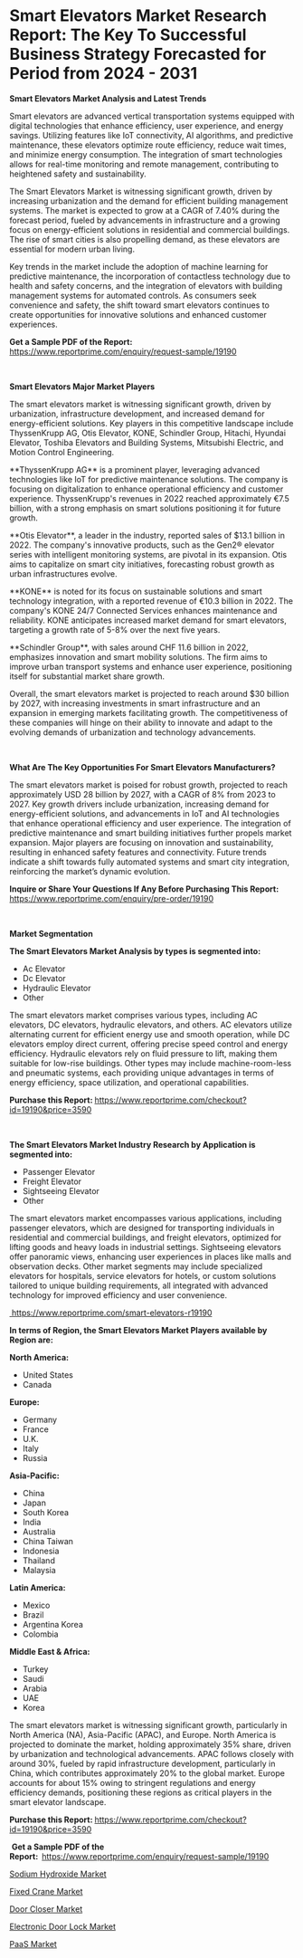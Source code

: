 <p><h1>Smart Elevators Market Research Report: The Key To Successful Business Strategy Forecasted for Period from 2024 - 2031</h1></p><p><strong>Smart Elevators Market Analysis and Latest Trends</strong></p>
<p><p>Smart elevators are advanced vertical transportation systems equipped with digital technologies that enhance efficiency, user experience, and energy savings. Utilizing features like IoT connectivity, AI algorithms, and predictive maintenance, these elevators optimize route efficiency, reduce wait times, and minimize energy consumption. The integration of smart technologies allows for real-time monitoring and remote management, contributing to heightened safety and sustainability.</p><p>The Smart Elevators Market is witnessing significant growth, driven by increasing urbanization and the demand for efficient building management systems. The market is expected to grow at a CAGR of 7.40% during the forecast period, fueled by advancements in infrastructure and a growing focus on energy-efficient solutions in residential and commercial buildings. The rise of smart cities is also propelling demand, as these elevators are essential for modern urban living.</p><p>Key trends in the market include the adoption of machine learning for predictive maintenance, the incorporation of contactless technology due to health and safety concerns, and the integration of elevators with building management systems for automated controls. As consumers seek convenience and safety, the shift toward smart elevators continues to create opportunities for innovative solutions and enhanced customer experiences.</p></p>
<p><strong>Get a Sample PDF of the Report:&nbsp;</strong> <a href="https://www.reportprime.com/enquiry/request-sample/19190?utm_campaign=117&utm_medium=2&utm_source=Github&utm_content=ia&utm_term=22112024&utm_id=smart-elevators">https://www.reportprime.com/enquiry/request-sample/19190</a></p>
<p>&nbsp;</p>
<p><strong>Smart Elevators Major Market Players</strong></p>
<p><p>The smart elevators market is witnessing significant growth, driven by urbanization, infrastructure development, and increased demand for energy-efficient solutions. Key players in this competitive landscape include ThyssenKrupp AG, Otis Elevator, KONE, Schindler Group, Hitachi, Hyundai Elevator, Toshiba Elevators and Building Systems, Mitsubishi Electric, and Motion Control Engineering.</p><p>**ThyssenKrupp AG** is a prominent player, leveraging advanced technologies like IoT for predictive maintenance solutions. The company is focusing on digitalization to enhance operational efficiency and customer experience. ThyssenKrupp's revenues in 2022 reached approximately €7.5 billion, with a strong emphasis on smart solutions positioning it for future growth.</p><p>**Otis Elevator**, a leader in the industry, reported sales of $13.1 billion in 2022. The company's innovative products, such as the Gen2® elevator series with intelligent monitoring systems, are pivotal in its expansion. Otis aims to capitalize on smart city initiatives, forecasting robust growth as urban infrastructures evolve.</p><p>**KONE** is noted for its focus on sustainable solutions and smart technology integration, with a reported revenue of €10.3 billion in 2022. The company's KONE 24/7 Connected Services enhances maintenance and reliability. KONE anticipates increased market demand for smart elevators, targeting a growth rate of 5-8% over the next five years.</p><p>**Schindler Group**, with sales around CHF 11.6 billion in 2022, emphasizes innovation and smart mobility solutions. The firm aims to improve urban transport systems and enhance user experience, positioning itself for substantial market share growth.</p><p>Overall, the smart elevators market is projected to reach around $30 billion by 2027, with increasing investments in smart infrastructure and an expansion in emerging markets facilitating growth. The competitiveness of these companies will hinge on their ability to innovate and adapt to the evolving demands of urbanization and technology advancements.</p></p>
<p>&nbsp;</p>
<p><strong>What Are The Key Opportunities For Smart Elevators Manufacturers?</strong></p>
<p><p>The smart elevators market is poised for robust growth, projected to reach approximately USD 28 billion by 2027, with a CAGR of 8% from 2023 to 2027. Key growth drivers include urbanization, increasing demand for energy-efficient solutions, and advancements in IoT and AI technologies that enhance operational efficiency and user experience. The integration of predictive maintenance and smart building initiatives further propels market expansion. Major players are focusing on innovation and sustainability, resulting in enhanced safety features and connectivity. Future trends indicate a shift towards fully automated systems and smart city integration, reinforcing the market’s dynamic evolution.</p></p>
<p><strong>Inquire or Share Your Questions If Any Before Purchasing This Report:</strong> <a href="https://www.reportprime.com/enquiry/pre-order/19190?utm_campaign=117&utm_medium=2&utm_source=Github&utm_content=ia&utm_term=22112024&utm_id=smart-elevators">https://www.reportprime.com/enquiry/pre-order/19190</a></p>
<p>&nbsp;</p>
<p><strong>Market Segmentation</strong></p>
<p><strong>The Smart Elevators Market Analysis by types is segmented into:</strong></p>
<p><ul><li>Ac Elevator</li><li>Dc Elevator</li><li>Hydraulic Elevator</li><li>Other</li></ul></p>
<p><p>The smart elevators market comprises various types, including AC elevators, DC elevators, hydraulic elevators, and others. AC elevators utilize alternating current for efficient energy use and smooth operation, while DC elevators employ direct current, offering precise speed control and energy efficiency. Hydraulic elevators rely on fluid pressure to lift, making them suitable for low-rise buildings. Other types may include machine-room-less and pneumatic systems, each providing unique advantages in terms of energy efficiency, space utilization, and operational capabilities.</p></p>
<p><strong>Purchase this Report:&nbsp;</strong><a href="https://www.reportprime.com/checkout?id=19190&price=3590&utm_campaign=117&utm_medium=2&utm_source=Github&utm_content=ia&utm_term=22112024&utm_id=smart-elevators">https://www.reportprime.com/checkout?id=19190&price=3590</a></p>
<p>&nbsp;</p>
<p><strong>The Smart Elevators Market Industry Research by Application is segmented into:</strong></p>
<p><ul><li>Passenger Elevator</li><li>Freight Elevator</li><li>Sightseeing Elevator</li><li>Other</li></ul></p>
<p><p>The smart elevators market encompasses various applications, including passenger elevators, which are designed for transporting individuals in residential and commercial buildings, and freight elevators, optimized for lifting goods and heavy loads in industrial settings. Sightseeing elevators offer panoramic views, enhancing user experiences in places like malls and observation decks. Other market segments may include specialized elevators for hospitals, service elevators for hotels, or custom solutions tailored to unique building requirements, all integrated with advanced technology for improved efficiency and user convenience.</p></p>
<p><a href="https://www.reportprime.com/smart-elevators-r19190?utm_campaign=117&utm_medium=2&utm_source=Github&utm_content=ia&utm_term=22112024&utm_id=smart-elevators">&nbsp;https://www.reportprime.com/smart-elevators-r19190</a></p>
<p><strong>In terms of Region, the Smart Elevators Market Players available by Region are:</strong></p>
<p>
    <p> <strong> North America: </strong>
        <ul>
            <li>United States</li>
            <li>Canada</li>
        </ul>
        </p> 
    <p> <strong> Europe: </strong>
        <ul>
            <li>Germany</li>
            <li>France</li>
            <li>U.K.</li>
            <li>Italy</li>
            <li>Russia</li>
        </ul>
        </p> 
    <p> <strong> Asia-Pacific: </strong>
        <ul>
            <li>China</li>
            <li>Japan</li>
            <li>South Korea</li>
            <li>India</li>
            <li>Australia</li>
            <li>China Taiwan</li>
            <li>Indonesia</li>
            <li>Thailand</li>
            <li>Malaysia</li>
        </ul>
        </p> 
    <p> <strong> Latin America: </strong>
        <ul>
            <li>Mexico</li>
            <li>Brazil</li>
            <li>Argentina Korea</li>
            <li>Colombia</li>
        </ul>
        </p> 
    <p> <strong> Middle East & Africa: </strong>
        <ul>
            <li>Turkey</li>
            <li>Saudi</li>
            <li>Arabia</li>
            <li>UAE</li>
            <li>Korea</li>
        </ul>
    </p>
    </p>
<p><p>The smart elevators market is witnessing significant growth, particularly in North America (NA), Asia-Pacific (APAC), and Europe. North America is projected to dominate the market, holding approximately 35% share, driven by urbanization and technological advancements. APAC follows closely with around 30%, fueled by rapid infrastructure development, particularly in China, which contributes approximately 20% to the global market. Europe accounts for about 15% owing to stringent regulations and energy efficiency demands, positioning these regions as critical players in the smart elevator landscape.</p></p>
<p><strong>Purchase this Report: </strong><a href="https://www.reportprime.com/checkout?id=19190&price=3590&utm_campaign=117&utm_medium=2&utm_source=Github&utm_content=ia&utm_term=22112024&utm_id=smart-elevators">https://www.reportprime.com/checkout?id=19190&price=3590</a></p>
<p>&nbsp;<strong>Get a Sample PDF of the Report:&nbsp;&nbsp;</strong><a href="https://www.reportprime.com/enquiry/request-sample/19190?utm_campaign=117&utm_medium=2&utm_source=Github&utm_content=ia&utm_term=22112024&utm_id=smart-elevators">https://www.reportprime.com/enquiry/request-sample/19190</a></p>
<p><strong></strong></p>
<p><p><a href="https://www.linkedin.com/pulse/navigating-competitive-landscape-sodium-hydroxide-industry-umoxe?utm_campaign=117&utm_medium=2&utm_source=Github&utm_content=ia&utm_term=22112024&utm_id=smart-elevators">Sodium Hydroxide Market</a></p><p><a href="https://github.com/HobertDavis43/Market-Research-Report-List-1/blob/main/fixed-crane-market.md?utm_campaign=117&utm_medium=2&utm_source=Github&utm_content=ia&utm_term=22112024&utm_id=smart-elevators">Fixed Crane Market</a></p><p><a href="https://www.linkedin.com/pulse/door-closer-market-outlook-63-cagr-forecast-from-2024-2031-xhwbe?utm_campaign=117&utm_medium=2&utm_source=Github&utm_content=ia&utm_term=22112024&utm_id=smart-elevators">Door Closer Market</a></p><p><a href="https://github.com/AlisaRowe24/Market-Research-Report-List-1/blob/main/electronic-door-lock-market.md?utm_campaign=117&utm_medium=2&utm_source=Github&utm_content=ia&utm_term=22112024&utm_id=smart-elevators">Electronic Door Lock Market</a></p><p><a href="https://issuu.com/reportprime-2/docs/paas-market-size-2030.pptx_ac44e3ca0f45b1?utm_campaign=117&utm_medium=2&utm_source=Github&utm_content=ia&utm_term=22112024&utm_id=smart-elevators">PaaS Market</a></p></p>